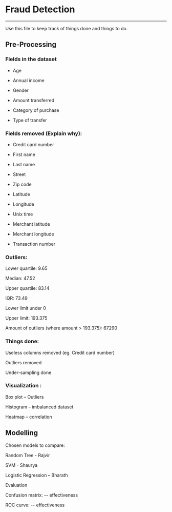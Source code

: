 # Fraud Detection
---

Use this file to keep track of things done and things to do.

## Pre-Processing 

### Fields in the dataset 

- Age 

- Annual income 

- Gender 

- Amount transferred

- Category of purchase 

- Type of transfer 

 

### Fields removed (Explain why): 

- Credit card number 

- First name 

- Last name 

- Street 

- Zip code 

- Latitude 

- Longitude 

- Unix time 

- Merchant latitude 

- Merchant longitude 

- Transaction number 

 

### Outliers: 

Lower quartile: 9.65 

Median: 47.52 

Upper quartile: 83.14 

IQR: 73.49 

Lower limit under 0 

Upper limit: 193.375 

Amount of outliers (where amount > 193.375): 67290 

 

### Things done: 

Useless columns removed (eg. Credit card number) 

Outliers removed 

Under-sampling done 


### Visualization :  

Box plot – Outliers  

Histogram – imbalanced dataset  

Heatmap – correlation  

 

## Modelling 

Chosen models to compare: 

Random Tree - Rajvir 

SVM - Shaurya 

Logistic Regression – Bharath

Evaluation  

Confusion matrix: -- effectiveness  

ROC curve: -- effectiveness


